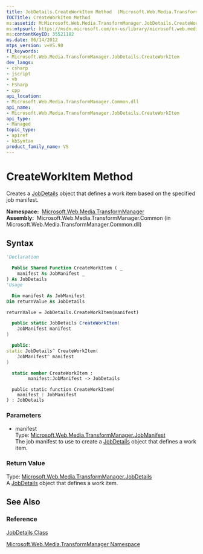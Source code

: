 ```yaml
---
title: JobDetails.CreateWorkItem Method  (Microsoft.Web.Media.TransformManager)
TOCTitle: CreateWorkItem Method
ms:assetid: M:Microsoft.Web.Media.TransformManager.JobDetails.CreateWorkItem(Microsoft.Web.Media.TransformManager.JobManifest)
ms:mtpsurl: https://msdn.microsoft.com/en-us/library/microsoft.web.media.transformmanager.jobdetails.createworkitem(v=VS.90)
ms:contentKeyID: 35521182
ms.date: 06/14/2012
mtps_version: v=VS.90
f1_keywords:
- Microsoft.Web.Media.TransformManager.JobDetails.CreateWorkItem
dev_langs:
- csharp
- jscript
- vb
- FSharp
- cpp
api_location:
- Microsoft.Web.Media.TransformManager.Common.dll
api_name:
- Microsoft.Web.Media.TransformManager.JobDetails.CreateWorkItem
api_type:
- Managed
topic_type:
- apiref
- kbSyntax
product_family_name: VS
---
```


# CreateWorkItem Method

Creates a [JobDetails](jobdetails-class-microsoft-web-media-transformmanager.md) object that defines a work item based on the specified job manifest.

**Namespace:**  [Microsoft.Web.Media.TransformManager](microsoft-web-media-transformmanager-namespace.md)  
**Assembly:**  Microsoft.Web.Media.TransformManager.Common (in Microsoft.Web.Media.TransformManager.Common.dll)

## Syntax

```vb
'Declaration

  Public Shared Function CreateWorkItem ( _
    manifest As JobManifest _
) As JobDetails
'Usage

  Dim manifest As JobManifest
Dim returnValue As JobDetails

returnValue = JobDetails.CreateWorkItem(manifest)
```

```csharp
  public static JobDetails CreateWorkItem(
    JobManifest manifest
)
```

```cpp
  public:
static JobDetails^ CreateWorkItem(
    JobManifest^ manifest
)
```

``` fsharp
  static member CreateWorkItem : 
        manifest:JobManifest -> JobDetails 
```

```jscript
  public static function CreateWorkItem(
    manifest : JobManifest
) : JobDetails
```

### Parameters

  - manifest  
    Type: [Microsoft.Web.Media.TransformManager.JobManifest](jobmanifest-class-microsoft-web-media-transformmanager.md)  
    The job manifest to use to create a [JobDetails](jobdetails-class-microsoft-web-media-transformmanager.md) object that defines a work item.  

### Return Value

Type: [Microsoft.Web.Media.TransformManager.JobDetails](jobdetails-class-microsoft-web-media-transformmanager.md)  
A [JobDetails](jobdetails-class-microsoft-web-media-transformmanager.md) object that defines a work item.  

## See Also

### Reference

[JobDetails Class](jobdetails-class-microsoft-web-media-transformmanager.md)

[Microsoft.Web.Media.TransformManager Namespace](microsoft-web-media-transformmanager-namespace.md)

